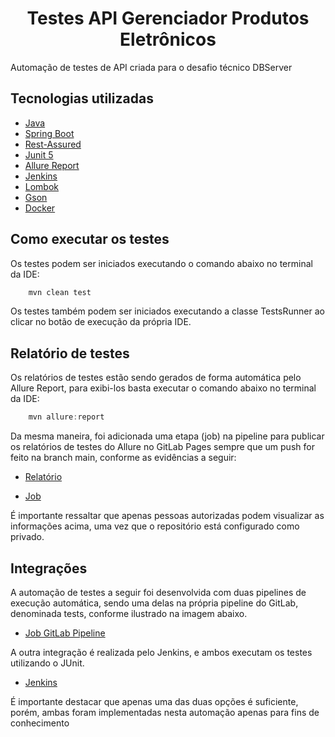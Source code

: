 <h1 align="center">Testes API Gerenciador Produtos Eletrônicos</h1>

<p>Automação de testes de API criada para o desafio técnico DBServer</p>

## Tecnologias utilizadas
- [Java](https://www.java.com/pt-BR/)
- [Spring Boot](https://spring.io/projects/spring-boot)
- [Rest-Assured](https://mvnrepository.com/artifact/io.rest-assured/rest-assured)
- [Junit 5](https://mvnrepository.com/artifact/org.junit.jupiter/junit-jupiter-api)
- [Allure Report](https://docs.qameta.io/allure/#_junit_5)
- [Jenkins](https://www.jenkins.io/)
- [Lombok](https://mvnrepository.com/artifact/org.projectlombok/lombok)
- [Gson](https://mvnrepository.com/artifact/com.google.code.gson/gson)
- [Docker](https://www.docker.com/)

## Como executar os testes
<p>Os testes podem ser iniciados executando o comando abaixo no terminal da IDE:</p>

```java
    mvn clean test
```
<p>Os testes também podem ser iniciados executando a classe TestsRunner ao clicar no botão de execução da própria IDE.</p>

## Relatório de testes
<p>Os relatórios de testes estão sendo gerados de forma automática pelo Allure Report, para exibi-los basta executar o comando abaixo no terminal da IDE:</p>

```java
    mvn allure:report
```

<p>Da mesma maneira, foi adicionada uma etapa (job) na pipeline para publicar os relatórios de testes do Allure no GitLab Pages sempre que um push for feito na branch main, conforme as evidências a seguir:</p>

- [Relatório](https://brunorgdsantos.gitlab.io/-/db-server-desafio-tecnico-2025/-/jobs/9232825581/artifacts/public/index.html)

- [Job](https://gitlab.com/brunorgdsantos/db-server-desafio-tecnico-2025/-/pipelines/1686817908)
  
<p>É importante ressaltar que apenas pessoas autorizadas podem visualizar as informações acima, uma vez que o repositório está configurado como privado.</p>

## Integrações
<p>A automação de testes a seguir foi desenvolvida com duas pipelines de execução automática, sendo uma delas na própria pipeline do GitLab, denominada tests, conforme ilustrado na imagem abaixo.</p>

- [Job GitLab Pipeline](https://gitlab.com/brunorgdsantos/db-server-desafio-tecnico-2025/-/pipelines/1686817908)

<p>A outra integração é realizada pelo Jenkins, e ambos executam os testes utilizando o JUnit.</p>

- [Jenkins](https://drive.google.com/file/d/12EtrQ-MfQwShXnY7dpax9NuqT2s143Hc/view?usp=sharing)

<p>É importante destacar que apenas uma das duas opções é suficiente, porém, ambas foram implementadas nesta automação apenas para fins de conhecimento</p>
